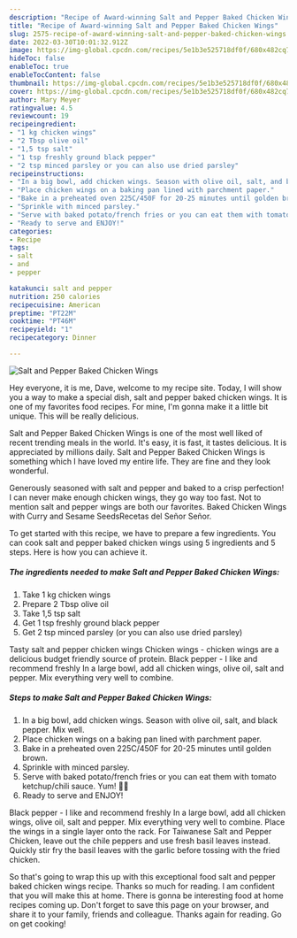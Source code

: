 ```yaml
---
description: "Recipe of Award-winning Salt and Pepper Baked Chicken Wings"
title: "Recipe of Award-winning Salt and Pepper Baked Chicken Wings"
slug: 2575-recipe-of-award-winning-salt-and-pepper-baked-chicken-wings
date: 2022-03-30T10:01:32.912Z
image: https://img-global.cpcdn.com/recipes/5e1b3e525718df0f/680x482cq70/salt-and-pepper-baked-chicken-wings-recipe-main-photo.jpg
hideToc: false
enableToc: true
enableTocContent: false
thumbnail: https://img-global.cpcdn.com/recipes/5e1b3e525718df0f/680x482cq70/salt-and-pepper-baked-chicken-wings-recipe-main-photo.jpg
cover: https://img-global.cpcdn.com/recipes/5e1b3e525718df0f/680x482cq70/salt-and-pepper-baked-chicken-wings-recipe-main-photo.jpg
author: Mary Meyer
ratingvalue: 4.5
reviewcount: 19
recipeingredient:
- "1 kg chicken wings"
- "2 Tbsp olive oil"
- "1,5 tsp salt"
- "1 tsp freshly ground black pepper"
- "2 tsp minced parsley or you can also use dried parsley"
recipeinstructions:
- "In a big bowl, add chicken wings. Season with olive oil, salt, and black pepper. Mix well."
- "Place chicken wings on a baking pan lined with parchment paper."
- "Bake in a preheated oven 225C/450F for 20-25 minutes until golden brown."
- "Sprinkle with minced parsley."
- "Serve with baked potato/french fries or you can eat them with tomato ketchup/chili sauce. Yum! 👍🏻"
- "Ready to serve and ENJOY!"
categories:
- Recipe
tags:
- salt
- and
- pepper

katakunci: salt and pepper 
nutrition: 250 calories
recipecuisine: American
preptime: "PT22M"
cooktime: "PT46M"
recipeyield: "1"
recipecategory: Dinner

---
```



![Salt and Pepper Baked Chicken Wings](https://img-global.cpcdn.com/recipes/5e1b3e525718df0f/680x482cq70/salt-and-pepper-baked-chicken-wings-recipe-main-photo.jpg)

Hey everyone, it is me, Dave, welcome to my recipe site. Today, I will show you a way to make a special dish, salt and pepper baked chicken wings. It is one of my favorites food recipes. For mine, I'm gonna make it a little bit unique. This will be really delicious.

Salt and Pepper Baked Chicken Wings is one of the most well liked of recent trending meals in the world. It's easy, it is fast, it tastes delicious. It is appreciated by millions daily. Salt and Pepper Baked Chicken Wings is something which I have loved my entire life. They are fine and they look wonderful.

Generously seasoned with salt and pepper and baked to a crisp perfection! I can never make enough chicken wings, they go way too fast. Not to mention salt and pepper wings are both our favorites. Baked Chicken Wings with Curry and Sesame SeedsRecetas del Señor Señor.


To get started with this recipe, we have to prepare a few ingredients. You can cook salt and pepper baked chicken wings using 5 ingredients and 5 steps. Here is how you can achieve it.

<!--inarticleads1-->

##### The ingredients needed to make Salt and Pepper Baked Chicken Wings:

1. Take 1 kg chicken wings
1. Prepare 2 Tbsp olive oil
1. Take 1,5 tsp salt
1. Get 1 tsp freshly ground black pepper
1. Get 2 tsp minced parsley (or you can also use dried parsley)


Tasty salt and pepper chicken wings Chicken wings - chicken wings are a delicious budget friendly source of protein. Black pepper - I like and recommend freshly In a large bowl, add all chicken wings, olive oil, salt and pepper. Mix everything very well to combine. 

<!--inarticleads2-->

##### Steps to make Salt and Pepper Baked Chicken Wings:

1. In a big bowl, add chicken wings. Season with olive oil, salt, and black pepper. Mix well.
1. Place chicken wings on a baking pan lined with parchment paper.
1. Bake in a preheated oven 225C/450F for 20-25 minutes until golden brown.
1. Sprinkle with minced parsley.
1. Serve with baked potato/french fries or you can eat them with tomato ketchup/chili sauce. Yum! 👍🏻
1. Ready to serve and ENJOY!

Black pepper - I like and recommend freshly In a large bowl, add all chicken wings, olive oil, salt and pepper. Mix everything very well to combine. Place the wings in a single layer onto the rack. For Taiwanese Salt and Pepper Chicken, leave out the chile peppers and use fresh basil leaves instead. Quickly stir fry the basil leaves with the garlic before tossing with the fried chicken. 

So that's going to wrap this up with this exceptional food salt and pepper baked chicken wings recipe. Thanks so much for reading. I am confident that you will make this at home. There is gonna be interesting food at home recipes coming up. Don't forget to save this page on your browser, and share it to your family, friends and colleague. Thanks again for reading. Go on get cooking!
